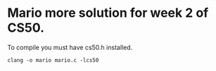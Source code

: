 # Mario more solution for week 2 of CS50. 


To compile you must have cs50.h installed.

```
clang -o mario mario.c -lcs50
```